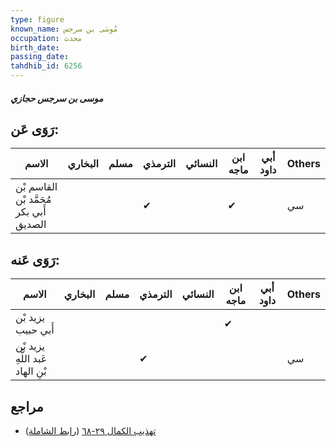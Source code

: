 ```yaml
---
type: figure
known_name: مُوسَى بن سرجس
occupation: محدث
birth_date:
passing_date:
tahdhib_id: 6256
---
```

##### موسى بن سرجس حجازي

## رَوَى عَن:
| الاسم                                   | البخاري | مسلم | الترمذي | النسائي | ابن ماجه | أبي داود | Others |
| --------------------------------------- | ------- | ---- | ------- | ------- | -------- | -------- | ------ |
| القاسم بْن مُحَمَّد بْن أَبي بكر الصديق |         |      | ✔       |         | ✔        |          | سي     |
## رَوَى عَنه:
| الاسم                            | البخاري | مسلم | الترمذي | النسائي | ابن ماجه | أبي داود | Others |
| -------------------------------- | ------- | ---- | ------- | ------- | -------- | -------- | ------ |
| يزيد بْن أَبي حبيب               |         |      |         |         | ✔        |          |        |
| يزيد بْن عَبد اللَّهِ بْنِ الهاد |         |      | ✔       |         |          |          | سي     |
## مراجع
- [تهذيب الكمال ٢٩-٦٨](obsidian://open?vault=Tahdhib-al-Kamal&file=Figures/٦٢٥٦-موسى%20بن%20سرجس%20حجازي) ([رابط الشاملة](https://shamela.ws/book/3722/15639))